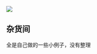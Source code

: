 


![](http://www.vaikan.com/wordpress/wp-content/uploads/2013/02/ape-with-gun-560x345.jpg)

## 杂货间

全是自己做的一些小例子，没有整理

